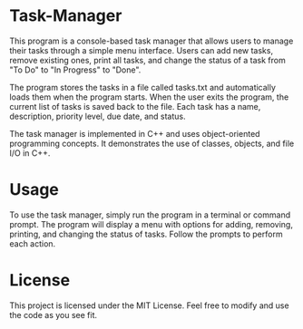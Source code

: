 # Task-Manager
This program is a console-based task manager that allows users to manage their tasks through a simple menu interface. Users can add new tasks, remove existing ones, print all tasks, and change the status of a task from "To Do" to "In Progress" to "Done".

The program stores the tasks in a file called tasks.txt and automatically loads them when the program starts. When the user exits the program, the current list of tasks is saved back to the file. Each task has a name, description, priority level, due date, and status.

The task manager is implemented in C++ and uses object-oriented programming concepts. It demonstrates the use of classes, objects, and file I/O in C++.

# Usage
To use the task manager, simply run the program in a terminal or command prompt. The program will display a menu with options for adding, removing, printing, and changing the status of tasks. Follow the prompts to perform each action.

# License
This project is licensed under the MIT License. Feel free to modify and use the code as you see fit.
